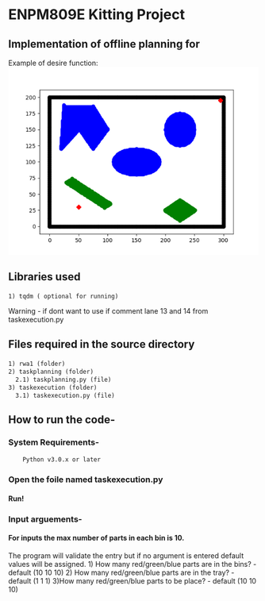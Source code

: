 # ENPM809E Kitting Project
## Implementation of offline planning for 
Example of desire function:
    ![alt text](https://github.com/alejocbs/ENPM661-Project3_Phase_2/blob/master/map.png "Example")
## Libraries used
    1) tqdm ( optional for running)
 Warning - if dont want to use if comment lane 13 and 14 from taskexecution.py
## Files required in the source directory
    1) rwa1 (folder)
    2) taskplanning (folder)
      2.1) taskplanning.py (file)
    3) taskexecution (folder)
      3.1) taskexecution.py (file)
## How to run the code-
 ### System Requirements-
        Python v3.0.x or later
 ### Open the foile named taskexecution.py 
 #### Run! 
 ### Input arguements-
 #### For inputs the max number of parts in each bin is 10.
 The program will validate the entry but if no argument is entered default values will be assigned.
        1) How many red/green/blue parts are in the bins? - default (10 10 10)
        2) How many red/green/blue parts are in the tray? - default (1 1 1)
        3)How many red/green/blue parts to be place? - default (10 10 10)

        
   
   
